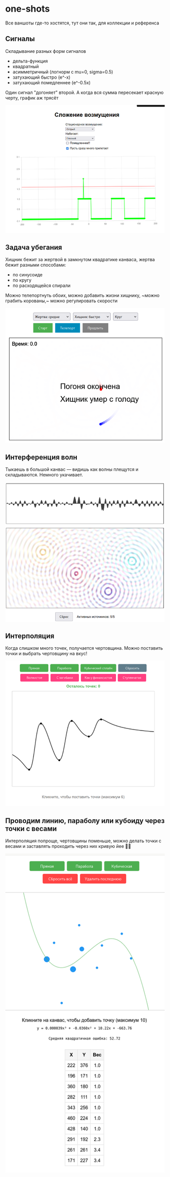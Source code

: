 # one-shots

Все ваншоты где-то хостятся, тут они так, для коллекции и референса

## Сигналы

Складывание разных форм сигналов

* дельта-функция
* квадратный
* асимметричный (логнорм с mu=0, sigma=0.5)
* затухающий быстро (e^-x)
* затухающий помедленнее (e^-0.5x)

Один сигнал "догоняет" второй. А когда вся сумма пересекает красную черту, график аж трясёт

![signals screenshot](./screenshots/signals.png)

## Задача убегания

Хищник бежит за жертвой в замкнутом квадратике канваса, жертва бежит разными способами:

* по синусоиде
* по кругу
* по расходящейся спирали

Можно телепортнуть обоих, можно добавить жизни хищнику, ~можно грабить корованы,~ можно регулировать скорости 

![runawaybaby screenshot](./screenshots/runawaybaby.png)

## Интерференция волн

Тыкаешь в большой канвас &mdash; видишь как волны плещутся и складываются. Немного укачивает.

![waves screenshot](./screenshots/waves.png)

## Интерполяция

Когда слишком много точек, получается чертовщина. Можно поставить точки и выбрать чертовщину на вкус!

![interpolation screenshot](./screenshots/interpolation.png)

## Проводим линию, параболу или кубоиду через точки с весами

Интерполяция попроще, чертовщины поменьше, можно делать точки с весами и заставлять проходить через них кривую йее 🕺🏻

![weights screenshot](./screenshots/weights.png)
